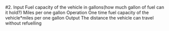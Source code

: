 #2. Input
Fuel capacity of the vehicle in gallons(how much gallon of fuel can it hold?)
Miles per one gallon 
Operation 
One time fuel capacity of the vehicle*miles per one gallon 
 Output
The distance the vehicle can travel without refuelling 
